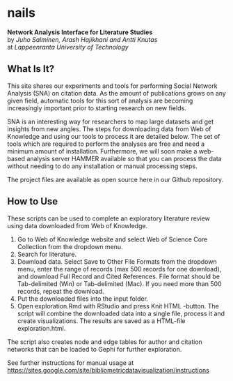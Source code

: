 nails
=====

**Network Analysis Interface for Literature Studies**  
by _Juho Salminen, Arash Hajikhani and Antti Knutas_  
at _Lappeenranta University of Technology_

What Is It?
----
This site shares our experiments and tools for performing Social Network Analysis (SNA) on citation data. As the amount of publications grows on any given field, automatic tools for this sort of analysis are becoming increasingly important prior to starting research on new fields.

SNA is an interesting way for researchers to map large datasets and get insights from new angles. The steps for downloading data from Web of Knowledge and using our tools to process it are detailed below. The set of tools which are required to perform the analyses are free and need a minimum amount of installation. Furthermore, we will soon make a web-based analysis server HAMMER available so that you can process the data without needing to do any installation or manual processing steps.

The project files are available as open source here in our Github repository.

How to Use
----

These scripts can be used to complete an exploratory literature review
using data downloaded from Web of Knowledge.

1. Go to Web of Knowledge website and select Web of Science Core Collection 
from the dropdown menu. 
2. Search for literature.
3. Download data. Select Save to Other File Formats from the dropdown menu, 
enter the range of records (max 500 records for one download), and download 
Full Record and Cited References. File format should be Tab-delimited (Win) or
Tab-delimited (Mac). If you need more than 500 records, repeat the download.
4. Put the downloaded files into the input folder.
5. Open exploration.Rmd with RStudio and press Knit HTML -button. 
The script will combine the downloaded data into a single file, process it and
create visualizations. The results are saved as a HTML-file exploration.html.


The script also creates node and edge tables for author and citation 
networks that can be loaded to Gephi for further exploration.  

See further instructions for manual usage at https://sites.google.com/site/bibliometricdatavisualization/instructions

